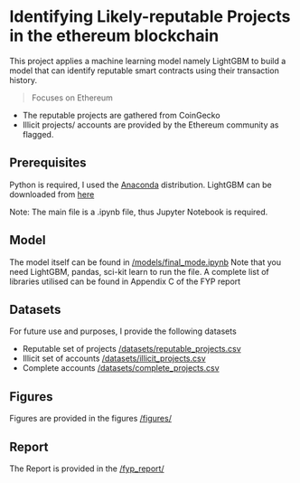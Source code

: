 # Identifying Likely-reputable Projects in the ethereum blockchain 

This project applies a machine learning model namely LightGBM to build a model that can identify reputable smart contracts using their transaction history.

> Focuses on Ethereum 

* The reputable projects are gathered from CoinGecko
* Illicit projects/ accounts are provided by the Ethereum community as flagged. 

## Prerequisites

Python is required, I used the [Anaconda](https://www.anaconda.com/download) distribution.
LightGBM can be downloaded from [here](https://lightgbm.readthedocs.io/en/latest/Installation-Guide.html)

Note: The main file is a .ipynb file, thus Jupyter Notebook is required. 

## Model 
The model itself can be found in [/models/final_mode.ipynb](/models/final_model.ipynb)
Note that you need LightGBM, pandas, sci-kit learn to run the file.
A complete list of libraries utilised can be found in Appendix C of the FYP report

## Datasets 
For future use and purposes, I provide the following datasets

* Reputable set of projects [/datasets/reputable_projects.csv](/datasets/reputable_projects.csv)
* Illicit set of accounts [/datasets/illicit_projects.csv](/datasets/illicit_projects.csv)
* Complete accounts [/datasets/complete_projects.csv](/datasets/complete_projects.csv)

## Figures 
Figures are provided in the figures [/figures/](figures/)

## Report 
The Report is provided in the [/fyp_report/](fyp_report/ethereum_reputability_fyp.pdf)


